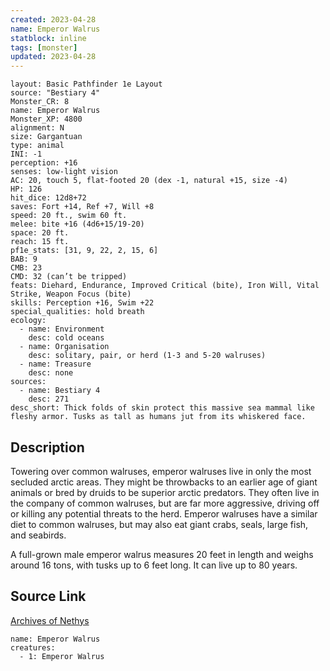 ```yaml
---
created: 2023-04-28
name: Emperor Walrus
statblock: inline
tags: [monster]
updated: 2023-04-28
---
```

```statblock
layout: Basic Pathfinder 1e Layout
source: "Bestiary 4"
Monster_CR: 8
name: Emperor Walrus
Monster_XP: 4800
alignment: N
size: Gargantuan
type: animal
INI: -1
perception: +16
senses: low-light vision
AC: 20, touch 5, flat-footed 20 (dex -1, natural +15, size -4)
HP: 126
hit_dice: 12d8+72
saves: Fort +14, Ref +7, Will +8
speed: 20 ft., swim 60 ft.
melee: bite +16 (4d6+15/19-20)
space: 20 ft.
reach: 15 ft.
pf1e_stats: [31, 9, 22, 2, 15, 6]
BAB: 9
CMB: 23
CMD: 32 (can’t be tripped)
feats: Diehard, Endurance, Improved Critical (bite), Iron Will, Vital Strike, Weapon Focus (bite)
skills: Perception +16, Swim +22
special_qualities: hold breath
ecology:
  - name: Environment
    desc: cold oceans
  - name: Organisation
    desc: solitary, pair, or herd (1-3 and 5-20 walruses)
  - name: Treasure
    desc: none
sources:
  - name: Bestiary 4
    desc: 271
desc_short: Thick folds of skin protect this massive sea mammal like fleshy armor. Tusks as tall as humans jut from its whiskered face.
```
## Description
Towering over common walruses, emperor walruses live in only the most secluded arctic areas. They might be throwbacks to an earlier age of giant animals or bred by druids to be superior arctic predators. They often live in the company of common walruses, but are far more aggressive, driving off or killing any potential threats to the herd. Emperor walruses have a similar diet to common walruses, but may also eat giant crabs, seals, large fish, and seabirds.

A full-grown male emperor walrus measures 20 feet in length and weighs around 16 tons, with tusks up to 6 feet long. It can live up to 80 years.
## Source Link
[Archives of Nethys](https://aonprd.com/MonsterDisplay.aspx?ItemName=Emperor%20Walrus)
```encounter-table
name: Emperor Walrus
creatures:
  - 1: Emperor Walrus
```
